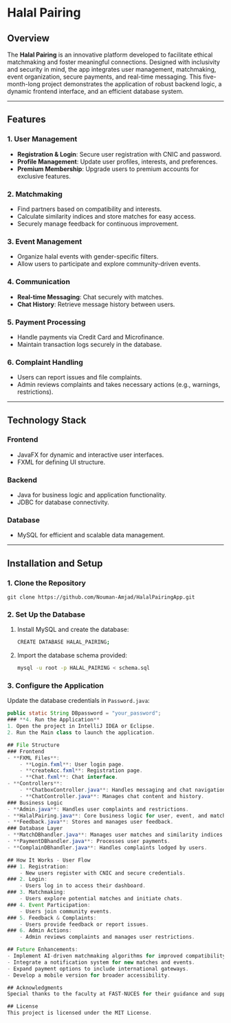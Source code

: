 # Halal Pairing

## Overview
The **Halal Pairing** is an innovative platform developed to facilitate ethical matchmaking and foster meaningful connections. Designed with inclusivity and security in mind, the app integrates user management, matchmaking, event organization, secure payments, and real-time messaging. This five-month-long project demonstrates the application of robust backend logic, a dynamic frontend interface, and an efficient database system.

---

## Features

### **1. User Management**
- **Registration & Login**: Secure user registration with CNIC and password.
- **Profile Management**: Update user profiles, interests, and preferences.
- **Premium Membership**: Upgrade users to premium accounts for exclusive features.

### **2. Matchmaking**
- Find partners based on compatibility and interests.
- Calculate similarity indices and store matches for easy access.
- Securely manage feedback for continuous improvement.

### **3. Event Management**
- Organize halal events with gender-specific filters.
- Allow users to participate and explore community-driven events.

### **4. Communication**
- **Real-time Messaging**: Chat securely with matches.
- **Chat History**: Retrieve message history between users.

### **5. Payment Processing**
- Handle payments via Credit Card and Microfinance.
- Maintain transaction logs securely in the database.

### **6. Complaint Handling**
- Users can report issues and file complaints.
- Admin reviews complaints and takes necessary actions (e.g., warnings, restrictions).

---

## Technology Stack

### **Frontend**
- JavaFX for dynamic and interactive user interfaces.
- FXML for defining UI structure.

### **Backend**
- Java for business logic and application functionality.
- JDBC for database connectivity.

### **Database**
- MySQL for efficient and scalable data management.

---

## Installation and Setup

### **1. Clone the Repository**
    git clone https://github.com/Nouman-Amjad/HalalPairingApp.git
### **2. Set Up the Database**
1. Install MySQL and create the database:
    ```bash
    CREATE DATABASE HALAL_PAIRING;
2. Import the database schema provided:
    ```bash
    mysql -u root -p HALAL_PAIRING < schema.sql
### **3. Configure the Application**
Update the database credentials in `Password.java`:

```java
public static String DBpassword = "your_password";
### **4. Run the Application**
1. Open the project in IntelliJ IDEA or Eclipse.
2. Run the Main class to launch the application. 

## File Structure
### Frontend
- **FXML Files**: 
    - **Login.fxml**: User login page. 
    - **createAcc.fxml**: Registration page.
    - **Chat.fxml**: Chat interface.
- **Controllers**:
    - **ChatboxController.java**: Handles messaging and chat navigation.
    - **ChatController.java**: Manages chat content and history.
### Business Logic
- **Admin.java**: Handles user complaints and restrictions.
- **HalalPairing.java**: Core business logic for user, event, and match management.
- **Feedback.java**: Stores and manages user feedback.
### Database Layer
- **MatchDBhandler.java**: Manages user matches and similarity indices.
- **PaymentDBhandler.java**: Processes user payments.
- **ComplainDBhandler.java**: Handles complaints lodged by users.

## How It Works - User Flow
### 1. Registration:
    - New users register with CNIC and secure credentials.
### 2. Login:
    - Users log in to access their dashboard.
### 3. Matchmaking:
    - Users explore potential matches and initiate chats.
### 4. Event Participation:
    - Users join community events.
### 5. Feedback & Complaints:
    - Users provide feedback or report issues.
### 6. Admin Actions:
    - Admin reviews complaints and manages user restrictions.

## Future Enhancements:
- Implement AI-driven matchmaking algorithms for improved compatibility.
- Integrate a notification system for new matches and events.
- Expand payment options to include international gateways.
- Develop a mobile version for broader accessibility.

## Acknowledgments
Special thanks to the faculty at FAST-NUCES for their guidance and support during this project.

## License
This project is licensed under the MIT License.